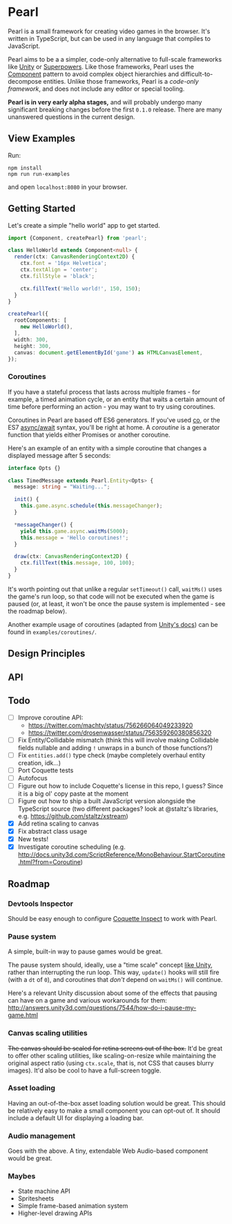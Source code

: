# Pearl

Pearl is a small framework for creating video games in the browser. It's written in TypeScript, but can be used in any language that compiles to JavaScript.

Pearl aims to be a a simpler, code-only alternative to full-scale frameworks like [Unity](http://unity3d.com/) or [Superpowers](http://superpowers-html5.com/). Like those frameworks, Pearl uses the [Component](http://gameprogrammingpatterns.com/component.html) pattern to avoid complex object hierarchies and difficult-to-decompose entities. Unlike those frameworks, Pearl is a *code-only framework*, and does not include any editor or special tooling.

**Pearl is in very early alpha stages,** and will probably undergo many significant breaking changes before the first `0.1.0` release. There are many unanswered questions in the current design.

## View Examples

Run:

```
npm install
npm run run-examples
```

and open `localhost:8080` in your browser.

## Getting Started

Let's create a simple "hello world" app to get started.

```typescript
import {Component, createPearl} from 'pearl';

class HelloWorld extends Component<null> {
  render(ctx: CanvasRenderingContext2D) {
    ctx.font = '16px Helvetica';
    ctx.textAlign = 'center';
    ctx.fillStyle = 'black';

    ctx.fillText('Hello world!', 150, 150);
  }
}

createPearl({
  rootComponents: [
    new HelloWorld(),
  ],
  width: 300,
  height: 300,
  canvas: document.getElementById('game') as HTMLCanvasElement,
});
```

### Coroutines

If you have a stateful process that lasts across multiple frames - for example, a timed animation cycle, or an entity that waits a certain amount of time before performing an action - you may want to try using coroutines.

Coroutines in Pearl are based off ES6 generators. If you've used [co](https://github.com/tj/co), or the ES7 [async/await](https://ponyfoo.com/articles/understanding-javascript-async-await) syntax, you'll be right at home. A *coroutine* is a generator function that yields either Promises or another coroutine.

Here's an example of an entity with a simple coroutine that changes a displayed message after 5 seconds:

```typescript
interface Opts {}

class TimedMessage extends Pearl.Entity<Opts> {
  message: string = "Waiting...";

  init() {
    this.game.async.schedule(this.messageChanger);
  }

  *messageChanger() {
    yield this.game.async.waitMs(5000);
    this.message = 'Hello coroutines!';
  }

  draw(ctx: CanvasRenderingContext2D) {
    ctx.fillText(this.message, 100, 100);
  }
}
```

It's worth pointing out that unlike a regular `setTimeout()` call, `waitMs()` uses the game's run loop, so that code will not be executed when the game is paused (or, at least, it won't be once the pause system is implemented - see the roadmap below).

Another example usage of coroutines (adapted from [Unity's docs](https://docs.unity3d.com/Manual/Coroutines.html)) can be found in `examples/coroutines/`.

## Design Principles

## API

## Todo

- [ ] Improve coroutine API:
  - https://twitter.com/machty/status/756266064049233920
  - https://twitter.com/drosenwasser/status/756359260380856320
- [ ] Fix Entity/Collidable mismatch (think this will involve making Collidable fields nullable and adding `!` unwraps in a bunch of those functions?)
- [ ] Fix `entities.add()` type check (maybe completely overhaul entity creation, idk...)
- [ ] Port Coquette tests
- [ ] Autofocus
- [ ] Figure out how to include Coquette's license in this repo, I guess? Since it is a big ol' copy paste at the moment
- [ ] Figure out how to ship a built JavaScript version alongside the TypeScript source (two different packages? look at @staltz's libraries, e.g. https://github.com/staltz/xstream)
- [x] Add retina scaling to canvas
- [x] Fix abstract class usage
- [x] New tests!
- [x] Investigate coroutine scheduling (e.g. http://docs.unity3d.com/ScriptReference/MonoBehaviour.StartCoroutine.html?from=Coroutine)

## Roadmap

### Devtools Inspector

Should be easy enough to configure [Coquette Inspect](https://github.com/thomasboyt/coquette-inspect) to work with Pearl.

### Pause system

A simple, built-in way to pause games would be great.

The pause system should, ideally, use a "time scale" concept [like Unity](https://docs.unity3d.com/ScriptReference/Time-timeScale.html), rather than interrupting the run loop. This way, `update()` hooks will still fire (with a `dt` of `0`), and coroutines that *don't* depend on `waitMs()` will continue.

Here's a relevant Unity discussion about some of the effects that pausing can have on a game and various workarounds for them: http://answers.unity3d.com/questions/7544/how-do-i-pause-my-game.html

### Canvas scaling utilities

~~The canvas should be scaled for retina screens out of the box.~~ It'd be great to offer other scaling utilities, like scaling-on-resize while maintaining the original aspect ratio (using `ctx.scale`, that is, not CSS that causes blurry images). It'd also be cool to have a full-screen toggle.

### Asset loading

Having an out-of-the-box asset loading solution would be great. This should be relatively easy to make a small component you can opt-out of. It should include a default UI for displaying a loading bar.

### Audio management

Goes with the above. A tiny, extendable Web Audio-based component would be great.

### Maybes

* State machine API
* Spritesheets
* Simple frame-based animation system
* Higher-level drawing APIs
